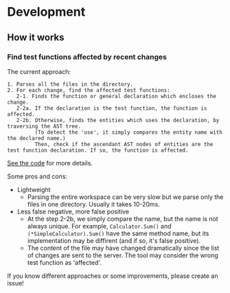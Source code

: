 # Development

## How it works

### Find test functions affected by recent changes

The current approach:

```
1. Parses all the files in the directory.
2. For each change, find the affected test functions:
   2-1. Finds the function or general declaration which encloses the change.
   2-2a. If the declaration is the test function, the function is affected.
   2-2b. Otherwise, finds the entities which uses the declaration, by traversing the AST tree.
         (To detect the 'use', it simply compares the entity name with the declared name.)
         Then, check if the ascendant AST nodes of entities are the test function declaration. If so, the function is affected.
```

[See the code](https://github.com/go-noisegate/noisegate/blob/master/server/dependency.go) for more details.

Some pros and cons:
* Lightweight
   * Parsing the entire workspace can be very slow but we parse only the files in one directory. Usually it takes 10-20ms.
* Less false negative, more false positive
   * At the step 2-2b, we simply compare the name, but the name is not always unique. For example, `Calculator.Sum()` and `(*SimpleCalculator).Sum()` have the same method name, but its implementation may be diffirent (and if so, it's false positive).
   * The content of the file may have changed dramatically since the list of changes are sent to the server. The tool may consider the wrong test function as 'affected'.

If you know different approaches or some improvements, please create an issue!
